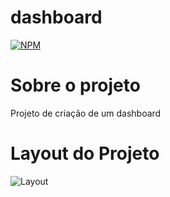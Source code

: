# dashboard
[![NPM](https://img.shields.io/npm/l/react)](https://github.com/luuizalberto/dashboard/blob/main/LICENSE)

# Sobre o projeto
Projeto de criação de um dashboard



# Layout do Projeto
![Layout](https://github.com/luuizalberto/assets/blob/main/images/dashboard.fw.png)
